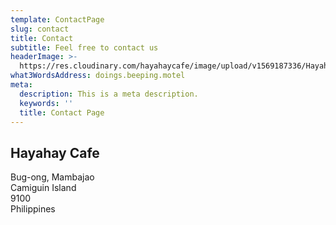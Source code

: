 ```yaml
---
template: ContactPage
slug: contact
title: Contact
subtitle: Feel free to contact us
headerImage: >-
  https://res.cloudinary.com/hayahaycafe/image/upload/v1569187336/Hayahay%20Cafe/default_qqvv4j.jpg
what3WordsAddress: doings.beeping.motel
meta:
  description: This is a meta description.
  keywords: ''
  title: Contact Page
---
```

## Hayahay Cafe

Bug-ong, Mambajao<br />
Camiguin Island<br />
9100<br />
Philippines<br />
